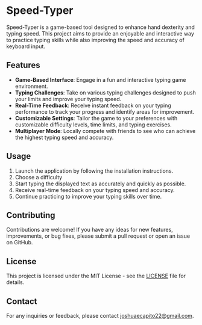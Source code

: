 # Speed-Typer

Speed-Typer is a game-based tool designed to enhance hand dexterity and typing speed. This project aims to provide an enjoyable and interactive way to practice typing skills while also improving the speed and accuracy of keyboard input.

## Features

- **Game-Based Interface**: Engage in a fun and interactive typing game environment.
- **Typing Challenges**: Take on various typing challenges designed to push your limits and improve your typing speed.
- **Real-Time Feedback**: Receive instant feedback on your typing performance to track your progress and identify areas for improvement.
- **Customizable Settings**: Tailor the game to your preferences with customizable difficulty levels, time limits, and typing exercises.
- **Multiplayer Mode**: Locally compete with friends to see who can achieve the highest typing speed and accuracy.

## Usage

1. Launch the application by following the installation instructions.
2. Choose a difficulty
3. Start typing the displayed text as accurately and quickly as possible.
4. Receive real-time feedback on your typing speed and accuracy.
5. Continue practicing to improve your typing skills over time.

## Contributing

Contributions are welcome! If you have any ideas for new features, improvements, or bug fixes, please submit a pull request or open an issue on GitHub.

## License

This project is licensed under the MIT License - see the [LICENSE](LICENSE) file for details.

## Contact

For any inquiries or feedback, please contact [joshuaecapito22@gmail.com](mailto:joshuaecapito22@gmail.com).
